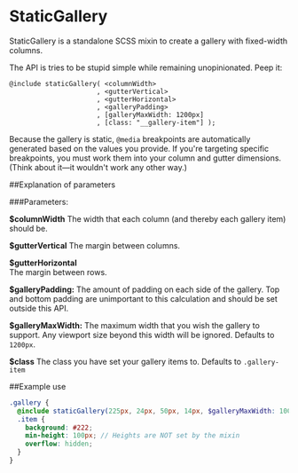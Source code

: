 # StaticGallery

StaticGallery is a standalone SCSS mixin to create a gallery with fixed-width columns.

The API is tries to be stupid simple while remaining unopinionated. Peep it:


```
@include staticGallery( <columnWidth>
                      , <gutterVertical>
                      , <gutterHorizontal>
                      , <galleryPadding>
                      , [galleryMaxWidth: 1200px]
                      , [class: "__gallery-item"] );
```

Because the gallery is static, `@media` breakpoints are automatically generated based on the values you provide. If you're targeting specific breakpoints, you must work them into your column and gutter dimensions. (Think about it—it wouldn't work any other way.) 

##Explanation of parameters

###Parameters: 

  **$columnWidth**
    The width that each column (and thereby each gallery item) should be.

  **$gutterVertical**
    The margin between columns.

  **$gutterHorizontal**  
  The margin between rows.

  **$galleryPadding:**
    The amount of padding on each side of the gallery. Top and bottom
    padding are unimportant to this calculation and should be set outside
    this API.

  **$galleryMaxWidth:**
    The maximum width that you wish the gallery to support. Any viewport size
    beyond this width will be ignored. Defaults to `1200px`.

  **$class**
    The class you have set your gallery items to. Defaults to `.gallery-item`

##Example use

```scss
.gallery {
  @include staticGallery(225px, 24px, 50px, 14px, $galleryMaxWidth: 1000px, $class: ".item");
  .item {
    background: #222;
    min-height: 100px; // Heights are NOT set by the mixin
    overflow: hidden;
  }
}
```
